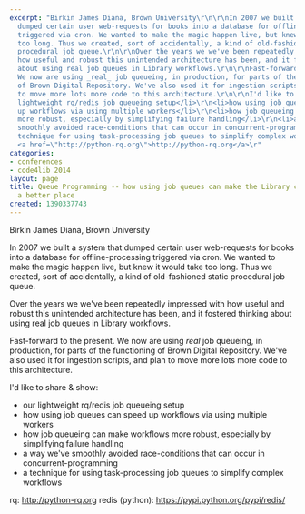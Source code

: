 ```yaml
---
excerpt: "Birkin James Diana, Brown University\r\n\r\nIn 2007 we built a system that
  dumped certain user web-requests for books into a database for offline-processing
  triggered via cron. We wanted to make the magic happen live, but knew it would take
  too long. Thus we created, sort of accidentally, a kind of old-fashioned static
  procedural job queue.\r\n\r\nOver the years we we've been repeatedly impressed with
  how useful and robust this unintended architecture has been, and it fostered thinking
  about using real job queues in Library workflows.\r\n\r\nFast-forward to the present.
  We now are using _real_ job queueing, in production, for parts of the functioning
  of Brown Digital Repository. We've also used it for ingestion scripts, and plan
  to move more lots more code to this architecture.\r\n\r\nI'd like to share & show:\r\n\r\n<ul>\r\n<li>our
  lightweight rq/redis job queueing setup</li>\r\n<li>how using job queues can speed
  up workflows via using multiple workers</li>\r\n<li>how job queueing can make workflows
  more robust, especially by simplifying failure handling</li>\r\n<li>a way we've
  smoothly avoided race-conditions that can occur in concurrent-programming</li>\r\n<li>a
  technique for using task-processing job queues to simplify complex workflows</li>\r\n</ul>\r\n\r\nrq:
  <a href=\"http://python-rq.org\">http://python-rq.org</a>\r"
categories:
- conferences
- code4lib 2014
layout: page
title: Queue Programming -- how using job queues can make the Library coding world
  a better place
created: 1390337743
---
```

Birkin James Diana, Brown University

In 2007 we built a system that dumped certain user web-requests for books into a database for offline-processing triggered via cron. We wanted to make the magic happen live, but knew it would take too long. Thus we created, sort of accidentally, a kind of old-fashioned static procedural job queue.

Over the years we we've been repeatedly impressed with how useful and robust this unintended architecture has been, and it fostered thinking about using real job queues in Library workflows.

Fast-forward to the present. We now are using _real_ job queueing, in production, for parts of the functioning of Brown Digital Repository. We've also used it for ingestion scripts, and plan to move more lots more code to this architecture.

I'd like to share & show:

<ul>
<li>our lightweight rq/redis job queueing setup</li>
<li>how using job queues can speed up workflows via using multiple workers</li>
<li>how job queueing can make workflows more robust, especially by simplifying failure handling</li>
<li>a way we've smoothly avoided race-conditions that can occur in concurrent-programming</li>
<li>a technique for using task-processing job queues to simplify complex workflows</li>
</ul>

rq: <a href="http://python-rq.org">http://python-rq.org</a>
redis (python): <a href="https://pypi.python.org/pypi/redis/">https://pypi.python.org/pypi/redis/</a>
